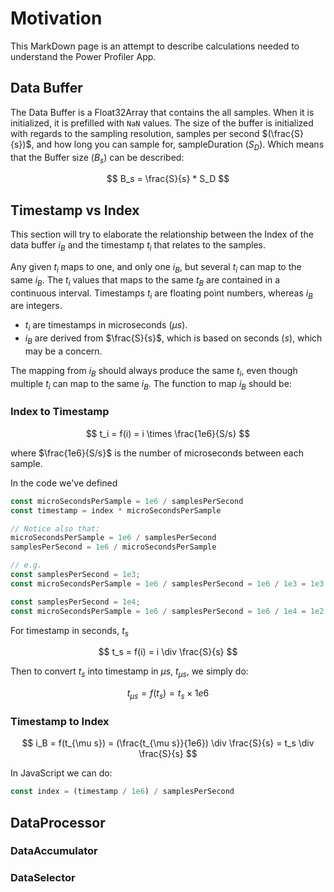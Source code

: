 # Motivation

This MarkDown page is an attempt to describe calculations needed to understand the Power Profiler App.

## Data Buffer

The Data Buffer is a Float32Array that contains the all samples. When it is initialized, it is prefilled with `NaN` values.
The size of the buffer is initialized with regards to the sampling resolution, samples per second $(\frac{S}{s})$, and how long you can sample for, sampleDuration $(S_D)$. Which means that the Buffer size $(B_s)$ can be described:

$$
B_s = \frac{S}{s} * S_D
$$

## Timestamp vs Index

This section will try to elaborate the relationship between the Index of the data buffer $i_B$ and the timestamp $t_i$ that relates to the samples.

Any given $t_i$ maps to one, and only one $i_B$, but several $t_i$ can map to the same $i_B$. The $t_i$ values that maps to the same $t_B$ are contained in a continuous interval. Timestamps $t_i$ are floating point numbers, whereas $i_B$ are integers.

- $t_i$ are timestamps in microseconds ($\mu s$).
- $i_B$ are derived from $\frac{S}{s}$, which is based on seconds ($s$), which may be a concern.

The mapping from $i_B$ should always produce the same $t_i$, even though multiple $t_i$ can map to the same $i_B$. The function to map $i_B$ should be:

### Index to Timestamp

$$
    t_i = f(i) = i \times \frac{1e6}{S/s}
$$

where $\frac{1e6}{S/s}$ is the number of microseconds between each sample.

In the code we've defined

```js
const microSecondsPerSample = 1e6 / samplesPerSecond
const timestamp = index * microSecondsPerSample

// Notice also that:
microSecondsPerSample = 1e6 / samplesPerSecond
samplesPerSecond = 1e6 / microSecondsPerSample

// e.g.
const samplesPerSecond = 1e3;
const microSecondsPerSample = 1e6 / samplesPerSecond = 1e6 / 1e3 = 1e3

const samplesPerSecond = 1e4;
const microSecondsPerSample = 1e6 / samplesPerSecond = 1e6 / 1e4 = 1e2
```

For timestamp in seconds, $t_s$

$$
    t_s = f(i) = i \div \frac{S}{s}
$$

Then to convert $t_s$ into timestamp in $\mu s$, $t_{\mu s}$, we simply do:

$$
    t_{\mu s} = f(t_s) = t_s \times 1e6
$$

### Timestamp to Index

$$
    i_B = f(t_{\mu s}) = (\frac{t_{\mu s}}{1e6}) \div \frac{S}{s} = t_s \div \frac{S}{s}
$$

In JavaScript we can do:

```js
const index = (timestamp / 1e6) / samplesPerSecond
```

## DataProcessor

### DataAccumulator

### DataSelector
 
